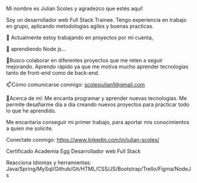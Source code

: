 
Mi nombre es Julian Scoles y agradezco que estés aquí!

Soy un desarrollador web Full Stack Trainee.
Tengo experiencia en trabajo en grupo, aplicando metodologias agiles y buenas practicas.

🔭 Actualmente estoy trabajando en proyectos por mi cuenta,

🌱  aprendiendo Node js...

👯Busco colaborar en diferentes proyectos que me reten a seguir mejorando. Aprendo rápido ya que me motiva mucho aprender tecnologías tanto de front-end como de back-end.


📫Cómo comunicarse conmigo: scolesjulian1@gmail.com 



🙈Acerca de mí: Me encanta programar y aprender nuevas tecnologías. Me permite desafiarme día a día creando nuevos proyectos para practicar todo lo que he aprendido.

Me encantaria conseguir mi primer trabajo, para aportar mis conocimientos a quien me solicite.




Conectate conmigo:
https://www.linkedin.com/in/julian-scoles/


Certificado Academia Egg
Desarrollador web Full Stack

Reacciona
Idiomas y herramientas:
Java/Spring/MySql/Github/Git/HTML/CSS/JS/Bootstrap/Trello/Figma/NodeJs


